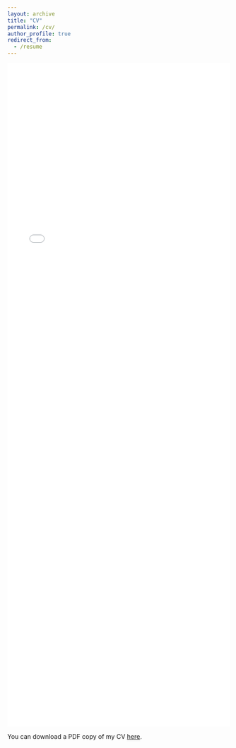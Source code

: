 ```yaml
---
layout: archive
title: "CV"
permalink: /cv/
author_profile: true
redirect_from:
  - /resume
---
```


<iframe src="/files/cv/Resume_Roberto__Fierimonte.pdf" width="100%" height="1500" frameborder="no" border="0" marginwidth="0" marginheight="0"></iframe>

You can download a PDF copy of my CV [here](/files/cv/Resume_Roberto__Fierimonte.pdf).